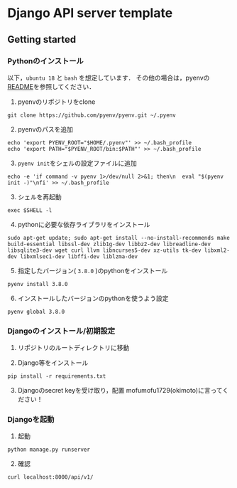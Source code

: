 # Django API server template

## Getting started


### Pythonのインストール
以下，`ubuntu 18` と `bash` を想定しています．
その他の場合は，pyenvの[README](https://github.com/pyenv/pyenv)を参照してください．

1. pyenvのリポジトリをclone
```
git clone https://github.com/pyenv/pyenv.git ~/.pyenv
```
2. pyenvのパスを追加
```
echo 'export PYENV_ROOT="$HOME/.pyenv"' >> ~/.bash_profile
echo 'export PATH="$PYENV_ROOT/bin:$PATH"' >> ~/.bash_profile
```
3. `pyenv init`をシェルの設定ファイルに追加
```
echo -e 'if command -v pyenv 1>/dev/null 2>&1; then\n  eval "$(pyenv init -)"\nfi' >> ~/.bash_profile
```
3. シェルを再起動
```
exec $SHELL -l
```
4. pythonに必要な依存ライブラリをインストール
```
sudo apt-get update; sudo apt-get install --no-install-recommends make build-essential libssl-dev zlib1g-dev libbz2-dev libreadline-dev libsqlite3-dev wget curl llvm libncurses5-dev xz-utils tk-dev libxml2-dev libxmlsec1-dev libffi-dev liblzma-dev
```
5. 指定したバージョン( `3.8.0` )のpythonをインストール
```
pyenv install 3.8.0
```
6. インストールしたバージョンのpythonを使うよう設定
```
pyenv global 3.8.0
```

### Djangoのインストール/初期設定
1. リポジトリのルートディレクトリに移動

2. Django等をインストール
```
pip install -r requirements.txt
```

3. Djangoのsecret keyを受け取り，配置
mofumofu1729(okimoto)に言ってください！

### Djangoを起動
1. 起動
```
python manage.py runserver
```

2. 確認
```
curl localhost:8000/api/v1/
```
